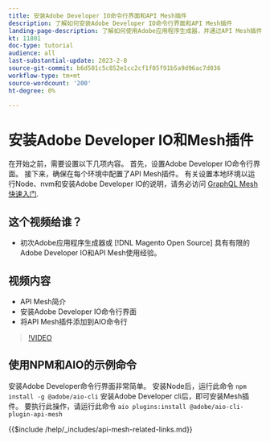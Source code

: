 ```yaml
---
title: 安装Adobe Developer IO命令行界面和API Mesh插件
description: 了解如何安装Adobe Developer IO命令行界面和API Mesh插件
landing-page-description: 了解如何使用Adobe应用程序生成器，并通过API Mesh插件安装Adobe Developer IO。
kt: 11801
doc-type: tutorial
audience: all
last-substantial-update: 2023-2-8
source-git-commit: b6d501c5c852e1cc2cf1f05f91b5a9d96ac7d036
workflow-type: tm+mt
source-wordcount: '200'
ht-degree: 0%

---
```



# 安装Adobe Developer IO和Mesh插件

在开始之前，需要设置以下几项内容。 首先，设置Adobe Developer IO命令行界面。 接下来，确保在每个环境中配置了API Mesh插件。
有关设置本地环境以运行Node、nvm和安装Adobe Developer IO的说明，请务必访问 [GraphQL Mesh快速入门](https://developer.adobe.com/graphql-mesh-gateway/gateway/getting-started/).

## 这个视频给谁？

* 初次Adobe应用程序生成器或 [!DNL Magento Open Source] 具有有限的Adobe Developer IO和API Mesh使用经验。

## 视频内容

* API Mesh简介
* 安装Adobe Developer IO命令行界面
* 将API Mesh插件添加到AIO命令行

>[!VIDEO](https://video.tv.adobe.com/v/3414122/)

## 使用NPM和AIO的示例命令

安装Adobe Developer命令行界面非常简单。 安装Node后，运行此命令 `npm install -g @adobe/aio-cli`
安装Adobe Developer cli后，即可安装Mesh插件。 要执行此操作，请运行此命令 `aio plugins:install @adobe/aio-cli-plugin-api-mesh`

{{$include /help/_includes/api-mesh-related-links.md}}
